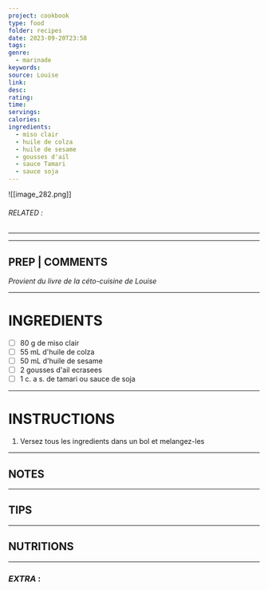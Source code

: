 ```yaml
---
project: cookbook
type: food
folder: recipes
date: 2023-09-20T23:58
tags: 
genre:
  - marinade
keywords: 
source: Louise
link: 
desc: 
rating: 
time: 
servings: 
calories: 
ingredients:
  - miso clair
  - huile de colza
  - huile de sesame
  - gousses d'ail
  - sauce Tamari
  - sauce soja
---
```


![[image_282.png]]
###### *RELATED* : 
---


---
## PREP | COMMENTS

_Provient du livre de la céto-cuisine de Louise_

---
# INGREDIENTS

- [ ] 80 g de miso clair
- [ ] 55 mL d'huile de colza
- [ ] 50 mL d'huile de sesame
- [ ] 2 gousses d'ail ecrasees
- [ ] 1 c. a s. de tamari ou sauce de soja

---
# INSTRUCTIONS

1. Versez tous les ingredients dans un bol et melangez-les

---
## NOTES



---
## TIPS



---
## NUTRITIONS



---
### *EXTRA* :




